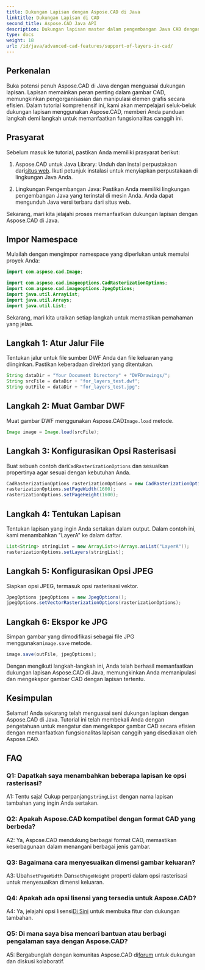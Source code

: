```yaml
---
title: Dukungan Lapisan dengan Aspose.CAD di Java
linktitle: Dukungan Lapisan di CAD
second_title: Aspose.CAD Java API
description: Dukungan lapisan master dalam pengembangan Java CAD dengan Aspose.CAD. Atur dan ekspor gambar dengan mudah.
type: docs
weight: 18
url: /id/java/advanced-cad-features/support-of-layers-in-cad/
---
```

## Perkenalan

Buka potensi penuh Aspose.CAD di Java dengan menguasai dukungan lapisan. Lapisan memainkan peran penting dalam gambar CAD, memungkinkan pengorganisasian dan manipulasi elemen grafis secara efisien. Dalam tutorial komprehensif ini, kami akan mempelajari seluk-beluk dukungan lapisan menggunakan Aspose.CAD, memberi Anda panduan langkah demi langkah untuk memanfaatkan fungsionalitas canggih ini.

## Prasyarat

Sebelum masuk ke tutorial, pastikan Anda memiliki prasyarat berikut:

1.  Aspose.CAD untuk Java Library: Unduh dan instal perpustakaan dari[situs web](https://releases.aspose.com/cad/java/). Ikuti petunjuk instalasi untuk menyiapkan perpustakaan di lingkungan Java Anda.

2. Lingkungan Pengembangan Java: Pastikan Anda memiliki lingkungan pengembangan Java yang terinstal di mesin Anda. Anda dapat mengunduh Java versi terbaru dari situs web.

Sekarang, mari kita jelajahi proses memanfaatkan dukungan lapisan dengan Aspose.CAD di Java.

## Impor Namespace

Mulailah dengan mengimpor namespace yang diperlukan untuk memulai proyek Anda:

```java
import com.aspose.cad.Image;

import com.aspose.cad.imageoptions.CadRasterizationOptions;
import com.aspose.cad.imageoptions.JpegOptions;
import java.util.ArrayList;
import java.util.Arrays;
import java.util.List;
```

Sekarang, mari kita uraikan setiap langkah untuk memastikan pemahaman yang jelas.

## Langkah 1: Atur Jalur File

Tentukan jalur untuk file sumber DWF Anda dan file keluaran yang diinginkan. Pastikan keberadaan direktori yang ditentukan.

```java
String dataDir = "Your Document Directory" + "DWFDrawings/";
String srcFile = dataDir + "for_layers_test.dwf";
String outFile = dataDir + "for_layers_test.jpg";
```

## Langkah 2: Muat Gambar DWF

 Muat gambar DWF menggunakan Aspose.CAD`Image.load` metode.

```java
Image image = Image.load(srcFile);
```

## Langkah 3: Konfigurasikan Opsi Rasterisasi

 Buat sebuah contoh dari`CadRasterizationOptions` dan sesuaikan propertinya agar sesuai dengan kebutuhan Anda.

```java
CadRasterizationOptions rasterizationOptions = new CadRasterizationOptions();
rasterizationOptions.setPageWidth(1600);
rasterizationOptions.setPageHeight(1600);
```

## Langkah 4: Tentukan Lapisan

Tentukan lapisan yang ingin Anda sertakan dalam output. Dalam contoh ini, kami menambahkan "LayerA" ke dalam daftar.

```java
List<String> stringList = new ArrayList<>(Arrays.asList("LayerA"));
rasterizationOptions.setLayers(stringList);
```

## Langkah 5: Konfigurasikan Opsi JPEG

Siapkan opsi JPEG, termasuk opsi rasterisasi vektor.

```java
JpegOptions jpegOptions = new JpegOptions();
jpegOptions.setVectorRasterizationOptions(rasterizationOptions);
```

## Langkah 6: Ekspor ke JPG

 Simpan gambar yang dimodifikasi sebagai file JPG menggunakan`image.save` metode.

```java
image.save(outFile, jpegOptions);
```

Dengan mengikuti langkah-langkah ini, Anda telah berhasil memanfaatkan dukungan lapisan Aspose.CAD di Java, memungkinkan Anda memanipulasi dan mengekspor gambar CAD dengan lapisan tertentu.

## Kesimpulan

Selamat! Anda sekarang telah menguasai seni dukungan lapisan dengan Aspose.CAD di Java. Tutorial ini telah membekali Anda dengan pengetahuan untuk mengatur dan mengekspor gambar CAD secara efisien dengan memanfaatkan fungsionalitas lapisan canggih yang disediakan oleh Aspose.CAD.

## FAQ

### Q1: Dapatkah saya menambahkan beberapa lapisan ke opsi rasterisasi?

 A1: Tentu saja! Cukup perpanjang`stringList` dengan nama lapisan tambahan yang ingin Anda sertakan.

### Q2: Apakah Aspose.CAD kompatibel dengan format CAD yang berbeda?

A2: Ya, Aspose.CAD mendukung berbagai format CAD, memastikan keserbagunaan dalam menangani berbagai jenis gambar.

### Q3: Bagaimana cara menyesuaikan dimensi gambar keluaran?

 A3: Ubah`setPageWidth` Dan`setPageHeight` properti dalam opsi rasterisasi untuk menyesuaikan dimensi keluaran.

### Q4: Apakah ada opsi lisensi yang tersedia untuk Aspose.CAD?

 A4: Ya, jelajahi opsi lisensi[Di Sini](https://purchase.aspose.com/buy) untuk membuka fitur dan dukungan tambahan.

### Q5: Di mana saya bisa mencari bantuan atau berbagi pengalaman saya dengan Aspose.CAD?

A5: Bergabunglah dengan komunitas Aspose.CAD di[forum](https://forum.aspose.com/c/cad/19) untuk dukungan dan diskusi kolaboratif.